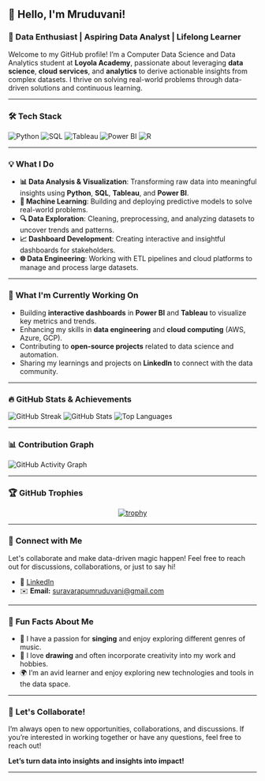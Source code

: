 ## 👋 Hello, I'm Mruduvani!

### 🚀 Data Enthusiast | Aspiring Data Analyst | Lifelong Learner

Welcome to my GitHub profile! I’m a Computer Data Science and Data Analytics student at **Loyola Academy**, passionate about leveraging **data science**, **cloud services**, and **analytics** to derive actionable insights from complex datasets. I thrive on solving real-world problems through data-driven solutions and continuous learning.

---

### 🛠 **Tech Stack**

![Python](https://img.shields.io/badge/Python-3776AB?style=for-the-badge&logo=python&logoColor=white)
![SQL](https://img.shields.io/badge/SQL-4479A1?style=for-the-badge&logo=mysql&logoColor=white)
![Tableau](https://img.shields.io/badge/Tableau-E97627?style=for-the-badge&logo=tableau&logoColor=white)
![Power BI](https://img.shields.io/badge/Power%20BI-F2C811?style=for-the-badge&logo=power-bi&logoColor=black)
![R](https://img.shields.io/badge/R-276DC3?style=for-the-badge&logo=r&logoColor=white)


---

### 💡 **What I Do**

- **📊 Data Analysis & Visualization**: Transforming raw data into meaningful insights using **Python**, **SQL**, **Tableau**, and **Power BI**.
- **🤖 Machine Learning**: Building and deploying predictive models to solve real-world problems.
- **🔍 Data Exploration**: Cleaning, preprocessing, and analyzing datasets to uncover trends and patterns.
- **📈 Dashboard Development**: Creating interactive and insightful dashboards for stakeholders.
- **🌐 Data Engineering**: Working with ETL pipelines and cloud platforms to manage and process large datasets.

---

### 🌱 **What I'm Currently Working On**

- Building **interactive dashboards** in **Power BI** and **Tableau** to visualize key metrics and trends.
- Enhancing my skills in **data engineering** and **cloud computing** (AWS, Azure, GCP).
- Contributing to **open-source projects** related to data science and automation.
- Sharing my learnings and projects on **LinkedIn** to connect with the data community.

---

### 🔥 **GitHub Stats & Achievements**

![GitHub Streak](https://streak-stats.demolab.com/?user=Mrudu17&theme=radical)
![GitHub Stats](https://github-readme-stats.vercel.app/api?username=Mrudu17&show_icons=true&theme=radical)
![Top Languages](https://github-readme-stats.vercel.app/api/top-langs/?username=Mrudu17&layout=compact&theme=radical)

---

### 📊 **Contribution Graph**

![GitHub Activity Graph](https://github-readme-activity-graph.vercel.app/graph?username=Mrudu17&theme=react-dark)


---

### 🏆 **GitHub Trophies**

<div align="center">

[![trophy](https://github-profile-trophy.vercel.app/?username=Mrudu17&theme=onedark&row=2&column=3&margin-w=15&margin-h=15)](https://github.com/ryo-ma/github-profile-trophy)

</div>


---

### 🔗 **Connect with Me**

Let's collaborate and make data-driven magic happen! Feel free to reach out for discussions, collaborations, or just to say hi!  

- 💼 [LinkedIn](https://www.linkedin.com/in/s.k.mruduvani)  
- ✉️ **Email:** suravarapumruduvani@gmail.com
  
---

### 🎵 **Fun Facts About Me**

- 🎵 I have a passion for **singing** and enjoy exploring different genres of music.
- 🎨 I love **drawing** and often incorporate creativity into my work and hobbies.
- 🌍 I’m an avid learner and enjoy exploring new technologies and tools in the data space.

---

### 🚀 **Let's Collaborate!**

I’m always open to new opportunities, collaborations, and discussions. If you’re interested in working together or have any questions, feel free to reach out!  

**Let’s turn data into insights and insights into impact!**  

---
